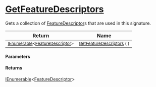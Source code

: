 # [GetFeatureDescriptors](./Signature-100663441.md)

Gets a collection of [FeatureDescriptor](https://github.com/sigstat/sigstat/blob/develop/docs/md/SigStat/Common/FeatureDescriptor.md)s that are used in this signature.

| Return | Name | 
| --- | --- | 
| <sub>[IEnumerable](https://docs.microsoft.com/en-us/dotnet/api/System.Collections.Generic.IEnumerable-1)\<[FeatureDescriptor](./../FeatureDescriptor.md)></sub>| <sub>[GetFeatureDescriptors](./Signature-100663441.md) (  )</sub>| <br>


#### Parameters

#### Returns
[IEnumerable](https://docs.microsoft.com/en-us/dotnet/api/System.Collections.Generic.IEnumerable-1)\<[FeatureDescriptor](./../FeatureDescriptor.md)>